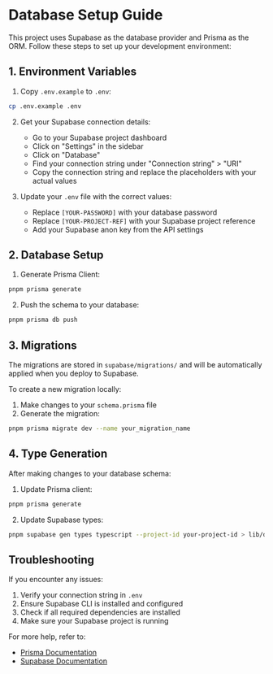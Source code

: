 # Database Setup Guide

This project uses Supabase as the database provider and Prisma as the ORM. Follow these steps to set up your development environment:

## 1. Environment Variables

1. Copy `.env.example` to `.env`:
```bash
cp .env.example .env
```

2. Get your Supabase connection details:
   - Go to your Supabase project dashboard
   - Click on "Settings" in the sidebar
   - Click on "Database"
   - Find your connection string under "Connection string" > "URI"
   - Copy the connection string and replace the placeholders with your actual values

3. Update your `.env` file with the correct values:
   - Replace `[YOUR-PASSWORD]` with your database password
   - Replace `[YOUR-PROJECT-REF]` with your Supabase project reference
   - Add your Supabase anon key from the API settings

## 2. Database Setup

1. Generate Prisma Client:
```bash
pnpm prisma generate
```

2. Push the schema to your database:
```bash
pnpm prisma db push
```

## 3. Migrations

The migrations are stored in `supabase/migrations/` and will be automatically applied when you deploy to Supabase.

To create a new migration locally:

1. Make changes to your `schema.prisma` file
2. Generate the migration:
```bash
pnpm prisma migrate dev --name your_migration_name
```

## 4. Type Generation

After making changes to your database schema:

1. Update Prisma client:
```bash
pnpm prisma generate
```

2. Update Supabase types:
```bash
pnpm supabase gen types typescript --project-id your-project-id > lib/database.types.ts
```

## Troubleshooting

If you encounter any issues:

1. Verify your connection string in `.env`
2. Ensure Supabase CLI is installed and configured
3. Check if all required dependencies are installed
4. Make sure your Supabase project is running

For more help, refer to:
- [Prisma Documentation](https://www.prisma.io/docs/)
- [Supabase Documentation](https://supabase.com/docs)

